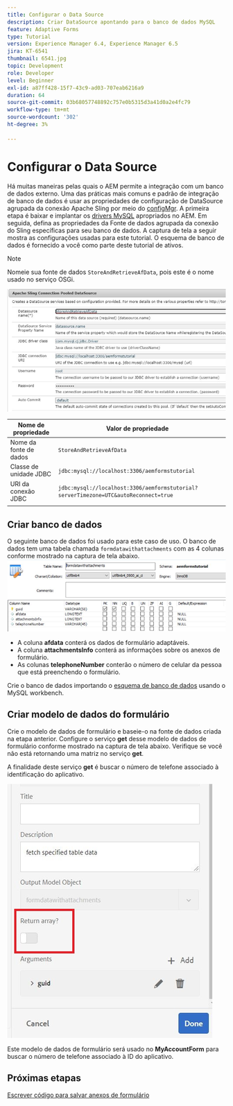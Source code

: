 ```yaml
---
title: Configurar o Data Source
description: Criar DataSource apontando para o banco de dados MySQL
feature: Adaptive Forms
type: Tutorial
version: Experience Manager 6.4, Experience Manager 6.5
jira: KT-6541
thumbnail: 6541.jpg
topic: Development
role: Developer
level: Beginner
exl-id: a87ff428-15f7-43c9-ad03-707eab6216a9
duration: 64
source-git-commit: 03b68057748892c757e0b5315d3a41d0a2e4fc79
workflow-type: tm+mt
source-wordcount: '302'
ht-degree: 3%

---
```


# Configurar o Data Source

Há muitas maneiras pelas quais o AEM permite a integração com um banco de dados externo. Uma das práticas mais comuns e padrão de integração de banco de dados é usar as propriedades de configuração de DataSource agrupada da conexão Apache Sling por meio do [configMgr](http://localhost:4502/system/console/configMgr).
A primeira etapa é baixar e implantar os [drivers MySQL](https://mvnrepository.com/artifact/mysql/mysql-connector-java) apropriados no AEM.
Em seguida, defina as propriedades da Fonte de dados agrupada da conexão do Sling específicas para seu banco de dados. A captura de tela a seguir mostra as configurações usadas para este tutorial. O esquema de banco de dados é fornecido a você como parte deste tutorial de ativos.

>[!NOTE]
>Nomeie sua fonte de dados `StoreAndRetrieveAfData`, pois este é o nome usado no serviço OSGi.


![fonte-de-dados](assets/data-source.JPG)

| Nome de propriedade | Valor de propriedade |   |
|---------------------|------------------------------------------------------------------------------------|---|
| Nome da fonte de dados | `StoreAndRetrieveAfData` |   |
| Classe de unidade JDBC | `jdbc:mysql://localhost:3306/aemformstutorial` |   |
| URI da conexão JDBC | `jdbc:mysql://localhost:3306/aemformstutorial?serverTimezone=UTC&autoReconnect=true` |   |
|                     |                                                                                    |   |


## Criar banco de dados


O seguinte banco de dados foi usado para este caso de uso. O banco de dados tem uma tabela chamada `formdatawithattachments` com as 4 colunas conforme mostrado na captura de tela abaixo.
![banco de dados](assets/table-schema.JPG)

* A coluna **afdata** conterá os dados de formulário adaptáveis.
* A coluna **attachmentsInfo** conterá as informações sobre os anexos de formulário.
* As colunas **telephoneNumber** conterão o número de celular da pessoa que está preenchendo o formulário.

Crie o banco de dados importando o [esquema de banco de dados](assets/data-base-schema.sql)
usando o MySQL workbench.

## Criar modelo de dados do formulário

Crie o modelo de dados de formulário e baseie-o na fonte de dados criada na etapa anterior.
Configure o serviço **get** desse modelo de dados de formulário conforme mostrado na captura de tela abaixo.
Verifique se você não está retornando uma matriz no serviço **get**.

A finalidade deste serviço **get** é buscar o número de telefone associado à identificação do aplicativo.

![obter-serviço](assets/get-service.JPG)

Este modelo de dados de formulário será usado no **MyAccountForm** para buscar o número de telefone associado à ID do aplicativo.

## Próximas etapas

[Escrever código para salvar anexos de formulário](./store-form-attachments.md)
